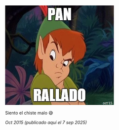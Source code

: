 ![pan_rallado.jpg](pan_rallado.jpg)

Siento el chiste malo 😅

_Oct 2015 (publicado aquí el 7 sep 2025)_
